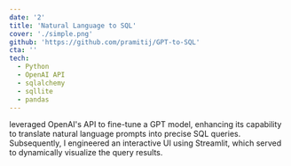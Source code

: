 ```yaml
---
date: '2'
title: 'Natural Language to SQL'
cover: './simple.png'
github: 'https://github.com/pramitij/GPT-to-SQL'
cta: ''
tech:
  - Python
  - OpenAI API
  - sqlalchemy
  - sqllite
  - pandas
---
```


leveraged OpenAI's API to fine-tune a GPT model, enhancing its capability to translate natural language prompts into precise SQL queries. Subsequently, I engineered an interactive UI using Streamlit, which served to dynamically visualize the query results.
